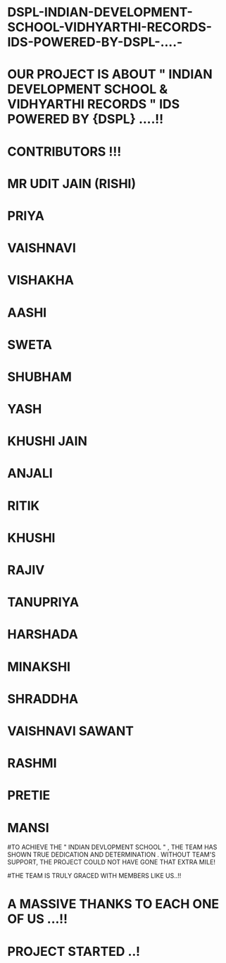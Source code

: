# DSPL-INDIAN-DEVELOPMENT-SCHOOL-VIDHYARTHI-RECORDS-IDS-POWERED-BY-DSPL-....-
# OUR PROJECT IS ABOUT    " INDIAN DEVELOPMENT  SCHOOL &amp; VIDHYARTHI RECORDS " IDS POWERED BY {DSPL} ....!!

# CONTRIBUTORS !!!

# MR UDIT JAIN (RISHI)
# PRIYA
# VAISHNAVI
# VISHAKHA 
# AASHI
# SWETA
# SHUBHAM
# YASH
# KHUSHI JAIN
# ANJALI
# RITIK
# KHUSHI
# RAJIV
# TANUPRIYA
# HARSHADA
# MINAKSHI
# SHRADDHA 
# VAISHNAVI SAWANT
# RASHMI
# PRETIE
# MANSI

#TO ACHIEVE THE "  INDIAN DEVLOPMENT SCHOOL  " , THE TEAM HAS SHOWN TRUE DEDICATION AND DETERMINATION . WITHOUT TEAM'S SUPPORT,  THE PROJECT COULD NOT HAVE GONE THAT EXTRA MILE!



#THE TEAM IS TRULY GRACED WITH MEMBERS LIKE US..!!



# A MASSIVE THANKS TO EACH ONE OF US ...!!


# PROJECT STARTED ..!
